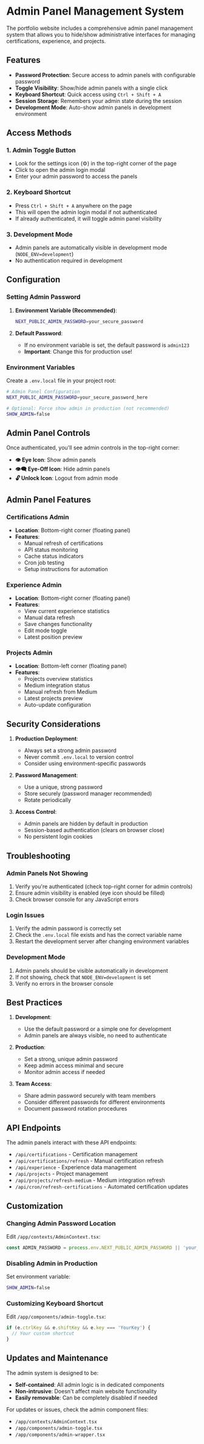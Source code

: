 
# Admin Panel Management System

The portfolio website includes a comprehensive admin panel management system that allows you to hide/show administrative interfaces for managing certifications, experience, and projects.

## Features

- **Password Protection**: Secure access to admin panels with configurable password
- **Toggle Visibility**: Show/hide admin panels with a single click
- **Keyboard Shortcut**: Quick access using `Ctrl + Shift + A`
- **Session Storage**: Remembers your admin state during the session
- **Development Mode**: Auto-show admin panels in development environment

## Access Methods

### 1. Admin Toggle Button
- Look for the settings icon (⚙️) in the top-right corner of the page
- Click to open the admin login modal
- Enter your admin password to access the panels

### 2. Keyboard Shortcut
- Press `Ctrl + Shift + A` anywhere on the page
- This will open the admin login modal if not authenticated
- If already authenticated, it will toggle admin panel visibility

### 3. Development Mode
- Admin panels are automatically visible in development mode (`NODE_ENV=development`)
- No authentication required in development

## Configuration

### Setting Admin Password

1. **Environment Variable (Recommended)**:
   ```bash
   NEXT_PUBLIC_ADMIN_PASSWORD=your_secure_password
   ```

2. **Default Password**:
   - If no environment variable is set, the default password is `admin123`
   - **Important**: Change this for production use!

### Environment Variables

Create a `.env.local` file in your project root:

```bash
# Admin Panel Configuration
NEXT_PUBLIC_ADMIN_PASSWORD=your_secure_password_here

# Optional: Force show admin in production (not recommended)
SHOW_ADMIN=false
```

## Admin Panel Controls

Once authenticated, you'll see admin controls in the top-right corner:

- **👁️ Eye Icon**: Show admin panels
- **👁️‍🗨️ Eye-Off Icon**: Hide admin panels  
- **🔓 Unlock Icon**: Logout from admin mode

## Admin Panel Features

### Certifications Admin
- **Location**: Bottom-right corner (floating panel)
- **Features**:
  - Manual refresh of certifications
  - API status monitoring
  - Cache status indicators
  - Cron job testing
  - Setup instructions for automation

### Experience Admin
- **Location**: Bottom-right corner (floating panel)
- **Features**:
  - View current experience statistics
  - Manual data refresh
  - Save changes functionality
  - Edit mode toggle
  - Latest position preview

### Projects Admin
- **Location**: Bottom-left corner (floating panel)
- **Features**:
  - Projects overview statistics
  - Medium integration status
  - Manual refresh from Medium
  - Latest projects preview
  - Auto-update configuration

## Security Considerations

1. **Production Deployment**:
   - Always set a strong admin password
   - Never commit `.env.local` to version control
   - Consider using environment-specific passwords

2. **Password Management**:
   - Use a unique, strong password
   - Store securely (password manager recommended)
   - Rotate periodically

3. **Access Control**:
   - Admin panels are hidden by default in production
   - Session-based authentication (clears on browser close)
   - No persistent login cookies

## Troubleshooting

### Admin Panels Not Showing
1. Verify you're authenticated (check top-right corner for admin controls)
2. Ensure admin visibility is enabled (eye icon should be filled)
3. Check browser console for any JavaScript errors

### Login Issues
1. Verify the admin password is correctly set
2. Check the `.env.local` file exists and has the correct variable name
3. Restart the development server after changing environment variables

### Development Mode
1. Admin panels should be visible automatically in development
2. If not showing, check that `NODE_ENV=development` is set
3. Verify no errors in the browser console

## Best Practices

1. **Development**:
   - Use the default password or a simple one for development
   - Admin panels are always visible, no need to authenticate

2. **Production**:
   - Set a strong, unique admin password
   - Keep admin access minimal and secure
   - Monitor admin access if needed

3. **Team Access**:
   - Share admin password securely with team members
   - Consider different passwords for different environments
   - Document password rotation procedures

## API Endpoints

The admin panels interact with these API endpoints:

- `/api/certifications` - Certification management
- `/api/certifications/refresh` - Manual certification refresh
- `/api/experience` - Experience data management
- `/api/projects` - Project management
- `/api/projects/refresh-medium` - Medium integration refresh
- `/api/cron/refresh-certifications` - Automated certification updates

## Customization

### Changing Admin Password Location
Edit `/app/contexts/AdminContext.tsx`:
```typescript
const ADMIN_PASSWORD = process.env.NEXT_PUBLIC_ADMIN_PASSWORD || 'your_new_default'
```

### Disabling Admin in Production
Set environment variable:
```bash
SHOW_ADMIN=false
```

### Customizing Keyboard Shortcut
Edit `/app/components/admin-toggle.tsx`:
```typescript
if (e.ctrlKey && e.shiftKey && e.key === 'YourKey') {
  // Your custom shortcut
}
```

## Updates and Maintenance

The admin system is designed to be:
- **Self-contained**: All admin logic is in dedicated components
- **Non-intrusive**: Doesn't affect main website functionality
- **Easily removable**: Can be completely disabled if needed

For updates or issues, check the admin component files:
- `/app/contexts/AdminContext.tsx`
- `/app/components/admin-toggle.tsx`
- `/app/components/admin-wrapper.tsx`
